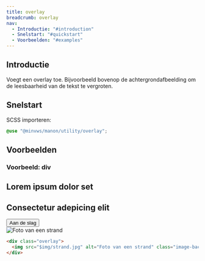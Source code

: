 ```yaml
---
title: overlay
breadcrumb: overlay
nav:
  - Introductie: "#introduction"
  - Snelstart: "#quickstart"
  - Voorbeelden: "#examples"
---
```


<h2 id="introduction">Introductie</h2>

Voegt een overlay toe. Bijvoorbeeld bovenop de achtergrondafbeelding om de leesbaarheid van de tekst te vergroten.

<h2 id="quickstart">Snelstart</h2>

SCSS importeren:

```scss
@use "@minvws/manon/utility/overlay";
```

<h2 id="examples">Voorbeelden</h2>

### Voorbeeld: div

<section id="introduction">
  <div class="content-wrapper">
    <h1 class="page-title heading-xxl">Lorem ipsum dolor set</h1>
    <h2>Consectetur adepicing elit</h2>
    <button>Aan de slag</button>
  </div>
  <div class="overlay horizontal-scroll">
    <img src="$img/strand.jpg" alt="Foto van een strand" class="image-background">
  </div>
</section>

```html
<div class="overlay">
  <img src="$img/strand.jpg" alt="Foto van een strand" class="image-background" />
</div>
```
